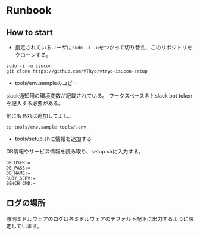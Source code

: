 # Runbook

## How to start

- 指定されているユーザに`sudo -i -u`をつかって切り替え、このリポジトリをクローンする。

```
sudo -i -u isucon
git clone https://github.com/VTRyo/vtryo-isucon-setup
```

- tools/env.sampleのコピー

slack通知用の環境変数が記載されている。
ワークスペース名とslack bot tokenを記入する必要がある。

他にもあれば追加してよし。

```
cp tools/env.sample tools/.env
```

- tools/setup.shに情報を追加する

DB情報やサービス情報を読み取り、setup.shに入力する。

```
DB_USER:=
DB_PASS:=
DB_NAME:=
RUBY_SERV:=
BENCH_CMD:=
```

## ログの場所

原則ミドルウェアのログは各ミドルウェアのデフォルト配下に出力するように設定しています。
